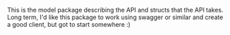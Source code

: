 This is the model package describing the API and structs that the API takes. Long term, I'd like this package to work using swagger or similar and create a good client, but got to start somewhere :)
